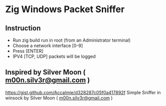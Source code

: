 # Zig Windows Packet Sniffer

## Instruction
- Run zig build run in root (from an Administrator terminal)
- Choose a network interface [0-9]
- Press [ENTER]
- IPV4 [TCP, UDP] packets will be logged

## Inspired by Silver Moon ( m00n.silv3r@gmail.com )
https://gist.github.com/Accalmie/d328287c05f0a417892f
Simple Sniffer in winsock by Silver Moon ( m00n.silv3r@gmail.com )